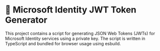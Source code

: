 # 🚀 Microsoft Identity JWT Token Generator

This project contains a script for generating JSON Web Tokens (JWTs) for Microsoft Identity services using a private key. The script is written in TypeScript and bundled for browser usage using esbuild. 